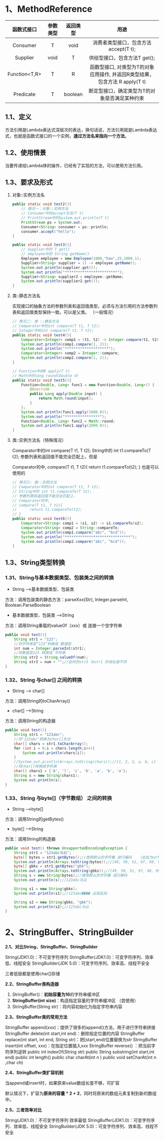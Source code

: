 # 1、MethodReference

| 函数式接口 | 参数类型 | 返回类型 | 用途 |
| :----:| :---: | :----: | :----: |
| Consumer<T> | T | void | 消费者类型接口，包含方法accept(T t); |
| Supplier<T> | void | T | 供给型接口，包含方法T get(); |
| Function<T,R> | T | R | 函数型接口, 对类型为T的对象应用操作, 并返回R类型结果，包含方法 R apply(T t) |
| Predicate<T> | T | boolean | 断定型接口，确定类型为T的对象是否满足某种约束 |

## 1.1、定义

方法引用是Lambda表达式深层次的表达，换句话说，方法引用就是Lambda表达式，也就是函数式接口的一个实例，**通过方法名来指向一个方法**。

## 1.2、使用情景

当要传递给Lambda体的操作，已经有了实现的方法，可以使用方法引用。

## 1.3、要求及形式

1. 对象::实例方法名

   ```java
   public static void test2(){
       // 情况一：对象::实例方法
       // Consumer中的accept方法(T t)
       // PrintStream中的System.out.println(T t)
       PrintStream ps = System.out;
       Consumer<String> consumer = ps::println;
       consumer.accept("hello");
   }
   
   public static void test3(){
       // Supplier中的 T get()
       // employee中的 String getName()
       Employee employee = new Employee(1000,"hao",25,1000.1);
       Supplier<String> supplier = () -> employee.getName();
       System.out.println(supplier.get());
       System.out.println("************************");
       Supplier<String> supplier2 = employee::getName;
       System.out.println(supplier2.get());
   }
   ```

   

2. 类::静态方法名

   实现接口的抽象方法的参数列表和返回值类型，必须与方法引用的方法参数列表和返回值类型保持一致。可以是父类。 （一般情况）

   ```java
   // 情况二: 类 ::静态方法
   // Comparator中的int compare(T t1, T t2);
   // Integer中的int compare(T t1, T t2);
   public static void test4(){
       Comparator<Integer> comp1 = (t1, t2) -> Integer.compare(t1, t2);
       System.out.println(comp1.compare(1, 2));
       System.out.println("********************");
       Comparator<Integer> comp2 = Integer::compare;
       System.out.println(comp2.compare(1, 2));
   }
   
   // Function中的R apply(T t)
   // Math中的long round(Double d)
   public static void test5(){
       Function<Double, Long> func1 = new Function<Double, Long>() {
           @Override
           public Long apply(Double input) {
               return Math.round(input);
           }
       };
       System.out.println(func1.apply(1000.0));
       System.out.println("****************");
       Function<Double, Long> func2 = Math::round;
       System.out.println(func1.apply(2000.0));
   }
   ```

3. 类::实例方法名（特殊情况）

   Comparator中的int compare(T t1, T t2);
   String中的 int t1.compareTo(T t2);
   参数列表和返回值不能完全匹配上，但是
   
   Comparator的中, compare(T t1, T t2){
         return t1.compareTo(t2);
   } 也是可以使用的
   
   ```java
   // 情况三: 类::实例方法
   // Comparator中的int compare(T t1, T t2);
   // String中的 int t1.compareTo(T t2);
   // 参数列表和返回值不能完全匹配上，
   // Comparator的中,
   // compare(T t1, T t2){
   //      return t1.compareTo(t2);
   // }
   public static void test6(){
       Comparator<String> comp1 = (s1, s2) -> s1.compareTo(s2);
       Comparator<String> comp2 = String::compareTo;
       System.out.println(comp1.compare("abc", "bcd"));
       System.out.println("******************************");
       System.out.println(comp2.compare("abc", "bcd"));
   }
   ```



## 1.3、String类型转换

### 1.31、String与基本数据类型、包装类之间的转换

- String -->基本数据类型、包装类

方法：调用包装类的静态方法：parseXxx(Str), Integer.parseInt, Boolean.ParseBoolean

- 基本数据类型、包装类 -->String

方法：调用String重载的valueOf（xxx）或 连接一个空字符串

```java
public void test(){
    String str1 = "123";
    //将字符串型“123”转换成 数值型
    int num = Integer.parseInt(str1);
    //将数值型123 转换成 字符串
    String str2 = String.valueOf(num);
    String str3 = num + "";//此时的str3 与str1 的地址值不同
}
```

### 1.32、String 与char[] 之间的转换

- String --> char[]

方法：调用String的toCharArray()

- char[] -->String

方法：调用String的构造器
```java
public void test(){
    String str1 = "123abc";
    //将"123abc"转换为char[]形式
    char[] chars = str1.toCharArray();
    for (int i = 0;i < chars.length;i++){
        System.out.println(chars[i]);
    }
    //System.out.println(Arrays.toString(chars));//[1, 2, 3, a, b, c]
    //将char[]转换成字符串
    char[] chars1 = {'A', 'l', 'i', 'b', 'a', 'b', 'a'};
    String s = new String(chars1);
    System.out.println(s);
}
```

### 1.33、String 与byte[]（字节数组） 之间的转换

- String -->byte[]

方法：调用String的getBytes()

- byte[] -->String

方法：调用String的构造器 


```java
public void test() throws UnsupportedEncodingException {     
    String str1 = "123abc马云";
    byte[] bytes = str1.getBytes();//使用默认的字符集 进行编码   （此处为utf -8 ）
    System.out.println(Arrays.toString(bytes));//[49, 50, 51, 97, 98, 99, -23, -87, -84, -28, -70, -111]
    byte[] gbks = str1.getBytes("gbk");
    System.out.println(Arrays.toString(gbks));//[49, 50, 51, 97, 98, 99, -62, -19, -44, -58] 
    String s = new String(bytes);//使用默认的字符集 进行解码
    System.out.println(s);//123abc马云

    String s1 = new String(gbks);
    System.out.println(s1);//123abc���� 出现乱码

    String s2 = new String(gbks, "gbk");
    System.out.println(s2);//123abc马云
}
```


# 2、StringBuffer、StringBuilder

**2.1、对比String、StringBuffer、StringBuilder**

String(JDK1.0)：不可变字符序列
StringBuffer(JDK1.0)：可变字符序列、效率低、线程安全
StringBuilder(JDK 5.0)：可变字符序列、效率高、线程不安全

三者低层都是使用char[]存储

**2.2、StringBuffer类构造器**

1. StringBuffer()：**初始容量为16**的字符串缓冲区
2. **StringBuffer(int size)**：构造指定容量的字符串缓冲区 （尝使用）
3. StringBuffer(String str)：将内容初始化为指定字符串内容

**2.3、StringBuffer类的常用方法**

StringBuffer append(xxx)：提供了很多的append()方法，用于进行字符串拼接
StringBuffer delete(int start,int end)：删除指定位置的内容
StringBuffer replace(int start, int end, String str)：把[start,end)位置替换为str
StringBuffer insert(int offset, xxx)：在指定位置插入xxx
StringBuffer reverse() ：把当前字符序列逆转
public int indexOf(String str)
public String substring(int start,int end)
public int length()
public char charAt(int n )
public void setCharAt(int n ,char ch)

 **2.4、StringBuffer类扩容机制**

当append或insert时，如果原来value数组长度不够，可扩容

默认情况下，扩容为**原来的容量 \* 2 + 2**，同时将原来的数组元素复制到新的数组中。

**2.5、三者效率对比**

String(JDK1.0)：不可变字符序列 效率最低
StringBuffer(JDK1.0)：可变字符序列、效率低、线程安全
StringBuilder(JDK 5.0)：可变字符序列、效率高、线程不安全
